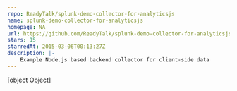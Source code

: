 ```yaml
---
repo: ReadyTalk/splunk-demo-collector-for-analyticsjs
name: splunk-demo-collector-for-analyticsjs
homepage: NA
url: https://github.com/ReadyTalk/splunk-demo-collector-for-analyticsjs
stars: 15
starredAt: 2015-03-06T00:13:27Z
description: |-
    Example Node.js based backend collector for client-side data
---
```


[object Object]
